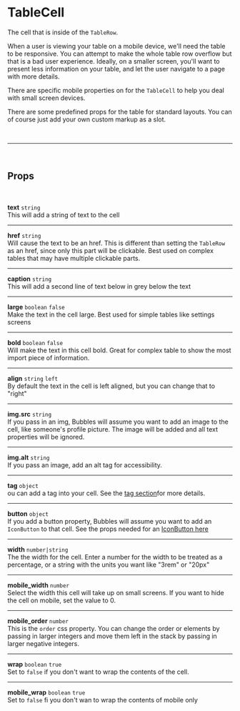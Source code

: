 # TableCell

The cell that is inside of the `TableRow`.

When a user is viewing your table on a mobile device, we'll need the table to be responsive. You can attempt to make the whole table row overflow but that is a bad user experience. Ideally, on a smaller screen, you'll want to present less information on your table, and let the user navigate to a page with more details.

There are specific mobile properties on for the `TableCell` to help you deal with small screen devices.

There are some predefined props for the table for standard layouts. You can of course just add your own custom markup as a slot.

<br>

---

<br>

## Props

<br>

**text** `string`<br>
This will add a string of text to the cell

---

**href** `string`<br>
Will cause the text to be an href. This is different than setting the `TableRow` as an href, since only this part will be clickable. Best used on complex tables that may have multiple clickable parts.

---

**caption** `string`<br>
This will add a second line of text below in grey below the text

---

**large** `boolean` <code class="blue">false</code> <br>
Make the text in the cell large. Best used for simple tables like settings screens

---

**bold** `boolean` <code class="blue">false</code> <br>
Will make the text in this cell bold. Great for complex table to show the most import piece of information.

---

**align** `string` <code class="blue">left</code> <br>
By default the text in the cell is left aligned, but you can change that to "right"

---

**img.src** `string` <br>
If you pass in an img, Bubbles will assume you want to add an image to the cell, like someone's profile picture. The image will be added and all text properties will be ignored.

---

**img.alt** `string` <br>
If you pass an image, add an alt tag for accessibility.

---

**tag** `object` <br>
ou can add a tag into your cell. See the [tag section](/tag)for more details.

---

**button** `object` <br>
If you add a button property, Bubbles will assume you want to add an `IconButton` to that cell. See the props needed for an [IconButton here](/icon-button)

---

**width** `number|string` <br>
The the width for the cell. Enter a number for the width to be treated as a percentage, or a string with the units you want like "3rem" or "20px"

---

**mobile_width** `number` <br>
Select the width this cell will take up on small screens. If you want to hide the cell on mobile, set the value to 0.

---

**mobile_order** `number` <br>
This is the `order` css property. You can change the order or elements by passing in larger integers and move them left in the stack by passing in larger negative integers.

---

**wrap** `boolean` <code class="blue">true</code> <br>
Set to `false` if you don't want to wrap the contents of the cell.

---

**mobile_wrap** `boolean` <code class="blue">true</code> <br>
Set to `false` fi you don't wan to wrap the contents of mobile only
